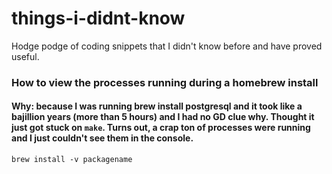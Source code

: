 # things-i-didnt-know
Hodge podge of coding snippets that I didn't know before and have proved useful.

### How to view the processes running during a homebrew install 
#### Why: because I was running brew install postgresql and it took like a bajillion years (more than 5 hours) and I had no GD clue why. Thought it just got stuck on `make`. Turns out, a crap ton of processes were running and I just couldn't see them in the console.
`brew install -v packagename
`
